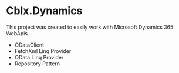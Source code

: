# Cblx.Dynamics

This project was created to easily work with Microsoft Dynamics 365 WebApis.

- ODataClient
- FetchXml Linq Provider
- OData Linq Provider
- Repository Pattern


